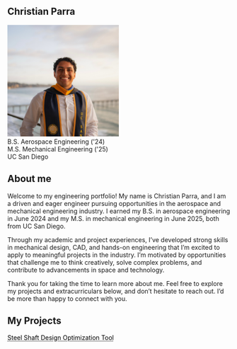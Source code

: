 
## Christian Parra<br/>
<img src="/docs/facecard.jpeg" width="50%"><br/>
B.S. Aerospace Engineering ('24)<br/>
M.S. Mechanical Engineering ('25)<br/>
UC San Diego

## About me
Welcome to my engineering portfolio! My name is Christian Parra, and I am a driven and eager engineer pursuing opportunities in the aerospace and mechanical engineering industry. I earned my B.S. in aerospace engineering in June 2024 and my M.S. in mechanical engineering in June 2025, both from UC San Diego. <br/>

Through my academic and project experiences, I’ve developed strong skills in mechanical design, CAD, and hands-on engineering that I’m excited to apply to meaningful projects in the industry. I’m motivated by opportunities that challenge me to think creatively, solve complex problems, and contribute to advancements in space and technology.<br/>

Thank you for taking the time to learn more about me. Feel free to explore my projects and extracurriculars below, and don’t hesitate to reach out. I’d be more than happy to connect with you.

## My Projects
<a href="https://parrachristian.github.io/shaft-code" style="color: black; text-decoration: underline; text-decoration-style: dotted;">Steel Shaft Design Optimization Tool</a>


